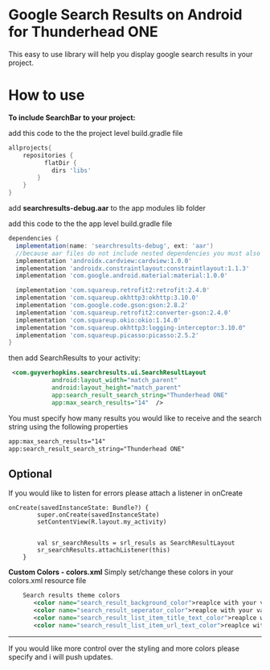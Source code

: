 # Google Search Results on Android for Thunderhead ONE  
  
This easy to use library will help you display google search results in your project.  
  
# How to use  
 
**To include SearchBar to your project:**  

   add this code to the the project level build.gradle file  
  
```gradle 
allprojects{ 
	repositories {  
		  flatDir {  
		    dirs 'libs'  
		}
	}  
}
```  

add **searchresults-debug.aar** to the app modules lib folder  

 add this code to the the app level build.gradle file  
  
```gradle  
dependencies {  
  implementation(name: 'searchresults-debug', ext: 'aar')
  //because aar files do not include nested dependencies you must also include
  implementation 'androidx.cardview:cardview:1.0.0'  
  implementation 'androidx.constraintlayout:constraintlayout:1.1.3'  
  implementation 'com.google.android.material:material:1.0.0'

  implementation 'com.squareup.retrofit2:retrofit:2.4.0'  
  implementation 'com.squareup.okhttp3:okhttp:3.10.0'  
  implementation 'com.google.code.gson:gson:2.8.2'  
  implementation 'com.squareup.retrofit2:converter-gson:2.4.0'  
  implementation 'com.squareup.okio:okio:1.14.0'  
  implementation "com.squareup.okhttp3:logging-interceptor:3.10.0"  
  implementation 'com.squareup.picasso:picasso:2.5.2'
}  
```  
  
then add SearchResults to your activity:  
  
```xml  
 <com.guyverhopkins.searchresults.ui.SearchResultLayout  
            android:layout_width="match_parent"  
            android:layout_height="match_parent" 
            app:search_result_search_string="Thunderhead ONE"
            app:max_search_results="14"  />  
```  
  You must specify how many results you would like to receive and the search string using the following properties
  ```xml  
  app:max_search_results="14"
  app:search_result_search_string="Thunderhead ONE"
```


**Optional**
----------
If you would like to listen for errors please attach a listener in onCreate
```
onCreate(savedInstanceState: Bundle?) {  
        super.onCreate(savedInstanceState)  
        setContentView(R.layout.my_activity)  
  
  
        val sr_searchResults = srl_resuls as SearchResultLayout  
        sr_searchResults.attachListener(this)  
    }  
```

**Custom Colors - colors.xml** 
Simply set/change these colors in your colors.xml resource file

```xml
    Search results theme colors
       <color name="search_result_background_color">reaplce with your value</color>  
	   <color name="search_result_seperator_color">reaplce with your value</color>  
	   <color name="search_result_list_item_title_text_color">reaplce with your value</color>  
	   <color name="search_result_list_item_url_text_color">reaplce with your value</color>
```
----------

If you would like more control over the styling and more colors please specify and i will push updates.